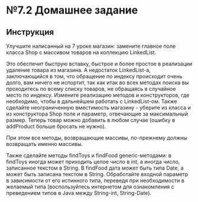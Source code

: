 # №7.2 Домашнее задание

## Инструкция

Улучшите написанный на 7 уроке магазин: замените главное поле класса Shop с массивом товаров на коллекцию LinkedList.

Это обеспечит быструю вставку, быстрое и более простое в реализации удаление товара из магазина. А недостаток LinkedList-а, заключающийся в том, что обращение по индексу происходит очень долго, вам ничего не испортит, так как итак во всех методах поиска вы проходитесь по всему списку товаров, не обращаясь в случайное место по индексу. 
Измените реализацию методов и конструкторов, где необходимо, чтобы в дальнейшем работать с LinkedList-ом. 
Также сделайте неограниченную вместимость магазину - уберите из класса и из конструктора Shop поле и параметр, отвечающие за максимальный размер. 
Теперь товар можно добавить в любом случае (ошибку в addProduct больше бросать не нужно).

При этом все методы, возвращающие массивы, по-прежнему должны возвращать именно массивы.

Также сделайте методы findToys и findFood generic-методами: в findToys иногда может приходить целое число в int, а иногда число, записанное текстом в String. 
В findFood дата может быть типа Date, а может быть записана текстом в String. Обработайте входной параметр в зависимости от его истинного типа, переведя при необходимости в желаемый типа (воспользуйтесь интернетом для ознакомления с преведением типов в Java между String-int, String-Date).






